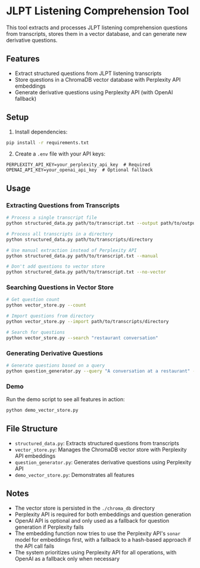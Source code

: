 # JLPT Listening Comprehension Tool

This tool extracts and processes JLPT listening comprehension questions from transcripts, stores them in a vector database, and can generate new derivative questions.

## Features

- Extract structured questions from JLPT listening transcripts
- Store questions in a ChromaDB vector database with Perplexity API embeddings
- Generate derivative questions using Perplexity API (with OpenAI fallback)

## Setup

1. Install dependencies:

```bash
pip install -r requirements.txt
```

2. Create a `.env` file with your API keys:

```
PERPLEXITY_API_KEY=your_perplexity_api_key  # Required
OPENAI_API_KEY=your_openai_api_key  # Optional fallback
```

## Usage

### Extracting Questions from Transcripts

```bash
# Process a single transcript file
python structured_data.py path/to/transcript.txt --output path/to/output.txt

# Process all transcripts in a directory
python structured_data.py path/to/transcripts/directory

# Use manual extraction instead of Perplexity API
python structured_data.py path/to/transcript.txt --manual

# Don't add questions to vector store
python structured_data.py path/to/transcript.txt --no-vector
```

### Searching Questions in Vector Store

```bash
# Get question count
python vector_store.py --count

# Import questions from directory
python vector_store.py --import path/to/transcripts/directory

# Search for questions
python vector_store.py --search "restaurant conversation"
```

### Generating Derivative Questions

```bash
# Generate questions based on a query
python question_generator.py --query "A conversation at a restaurant" --level N3 --num 3 --output generated_questions.txt
```

### Demo

Run the demo script to see all features in action:

```bash
python demo_vector_store.py
```

## File Structure

- `structured_data.py`: Extracts structured questions from transcripts
- `vector_store.py`: Manages the ChromaDB vector store with Perplexity API embeddings
- `question_generator.py`: Generates derivative questions using Perplexity API
- `demo_vector_store.py`: Demonstrates all features

## Notes

- The vector store is persisted in the `./chroma_db` directory
- Perplexity API is required for both embeddings and question generation
- OpenAI API is optional and only used as a fallback for question generation if Perplexity fails
- The embedding function now tries to use the Perplexity API's `sonar` model for embeddings first, with a fallback to a hash-based approach if the API call fails
- The system prioritizes using Perplexity API for all operations, with OpenAI as a fallback only when necessary
